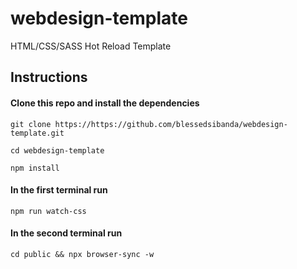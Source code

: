 # webdesign-template
HTML/CSS/SASS Hot Reload Template

## Instructions 

#### Clone this repo and install the dependencies

```git clone https://https://github.com/blessedsibanda/webdesign-template.git```

```cd webdesign-template```

```npm install ```

#### In the first terminal run

```npm run watch-css```

#### In the second terminal run

```cd public && npx browser-sync -w ```
